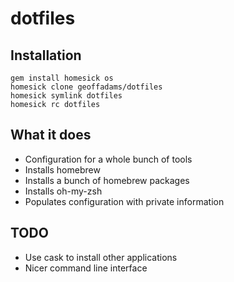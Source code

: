 # dotfiles

## Installation

    gem install homesick os
    homesick clone geoffadams/dotfiles
    homesick symlink dotfiles
    homesick rc dotfiles

## What it does

- Configuration for a whole bunch of tools
- Installs homebrew
- Installs a bunch of homebrew packages
- Installs oh-my-zsh
- Populates configuration with private information

## TODO

- Use cask to install other applications
- Nicer command line interface
